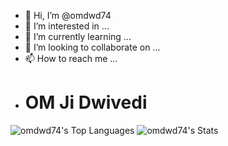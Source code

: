 - 👋 Hi, I’m @omdwd74
- 👀 I’m interested in ...
- 🌱 I’m currently learning ...
- 💞️ I’m looking to collaborate on ...
- 📫 How to reach me ...
- <h1>OM Ji Dwivedi</h1>
![omdwd74's Top Languages](https://github-readme-stats.vercel.app/api/top-langs/?username=omdwd74&theme=prussian&show_icons=true&hide_border=false&layout=compact)
![omdwd74's Stats](https://github-readme-stats.vercel.app/api?username=omdwd74&theme=prussian&show_icons=true&hide_border=false&count_private=true)

<!---
omdwd74/omdwd74 is a ✨ special ✨ repository because its `README.md` (this file) appears on your GitHub profile.
You can click the Preview link to take a look at your changes.
--->
